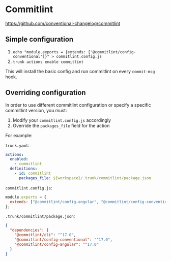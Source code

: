 # Commitlint

https://github.com/conventional-changelog/commitlint

## Simple configuration

1. `echo "module.exports = {extends: ['@commitlint/config-conventional']}" > commitlint.config.js`
2. `trunk actions enable commitlint`

This will install the basic config and run commitlint on every `commit-msg` hook.

## Overriding configuration

In order to use different commitlint configuration or specify a specific commitlint version, you
must:

1. Modify your `commitlint.config.js` accordingly
2. Override the `packages_file` field for the action

For example:

`trunk.yaml`:

```yaml
actions:
  enabled:
    - commitlint
  definitions:
    - id: commitlint
      packages_file: ${workspace}/.trunk/commitlint/package.json
```

`commitlint.config.js`:

```js
module.exports = {
  extends: ["@commitlint/config-angular", "@commitlint/config-conventional"],
};
```

`.trunk/commitlint/package.json`:

```json
{
  "dependencies": {
    "@commitlint/cli": "^17.0",
    "@commitlint/config-conventional": "^17.0",
    "@commitlint/config-angular": "^17.0"
  }
}
```
